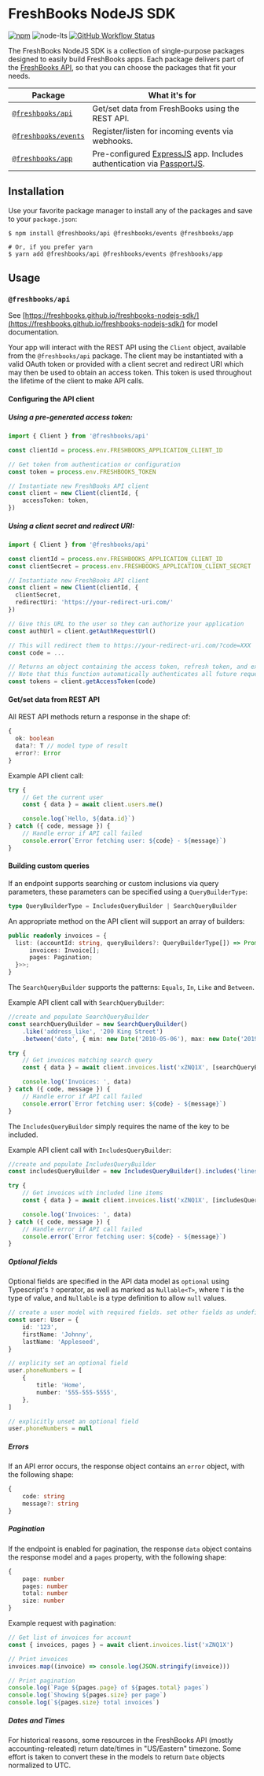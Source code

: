 # FreshBooks NodeJS SDK

[![npm](https://img.shields.io/npm/v/@freshbooks/api)](https://www.npmjs.com/package/@freshbooks/api)
![node-lts](https://img.shields.io/node/v-lts/@freshbooks/api)
[![GitHub Workflow Status](https://img.shields.io/github/workflow/status/freshbooks/freshbooks-nodejs-sdk/Run%20Tests)](https://github.com/freshbooks/freshbooks-nodejs-sdk/actions?query=workflow%3A%22Run+Tests%22)

The FreshBooks NodeJS SDK is a collection of single-purpose packages designed to easily build FreshBooks apps.
Each package delivers part of the [FreshBooks API](https://www.freshbooks.com/api), so that you can choose
the packages that fit your needs.

| Package                                                                  | What it's for                                                                                                                 |
| ------------------------------------------------------------------------ | ----------------------------------------------------------------------------------------------------------------------------- |
| [`@freshbooks/api`](https://www.npmjs.com/package/@freshbooks/api)       | Get/set data from FreshBooks using the REST API.                                                                              |
| [`@freshbooks/events`](https://www.npmjs.com/package/@freshbooks/events) | Register/listen for incoming events via webhooks.                                                                             |
| [`@freshbooks/app`](https://www.npmjs.com/package/@freshbooks/api)       | Pre-configured [ExpressJS](https://expressjs.com/) app. Includes authentication via [PassportJS](http://www.passportjs.org/). |

## Installation

Use your favorite package manager to install any of the packages and save to your `package.json`:

```shell
$ npm install @freshbooks/api @freshbooks/events @freshbooks/app

# Or, if you prefer yarn
$ yarn add @freshbooks/api @freshbooks/events @freshbooks/app
```

## Usage

### `@freshbooks/api`

See [https://freshbooks.github.io/freshbooks-nodejs-sdk/](https://freshbooks.github.io/freshbooks-nodejs-sdk/)
for model documentation.

Your app will interact with the REST API using the `Client` object, available from the `@freshbooks/api` package.
The client may be instantiated with a valid OAuth token or provided with a client secret and redirect URI which may then be used to obtain an access token. This token is used throughout the lifetime of the client to make API calls.

#### Configuring the API client

##### Using a pre-generated access token:

```typescript
import { Client } from '@freshbooks/api'

const clientId = process.env.FRESHBOOKS_APPLICATION_CLIENT_ID

// Get token from authentication or configuration
const token = process.env.FRESHBOOKS_TOKEN

// Instantiate new FreshBooks API client
const client = new Client(clientId, {
    accessToken: token,
})
```

##### Using a client secret and redirect URI:

```typescript
import { Client } from '@freshbooks/api'

const clientId = process.env.FRESHBOOKS_APPLICATION_CLIENT_ID
const clientSecret = process.env.FRESHBOOKS_APPLICATION_CLIENT_SECRET

// Instantiate new FreshBooks API client
const client = new Client(clientId, {
  clientSecret,
  redirectUri: 'https://your-redirect-uri.com/'
})

// Give this URL to the user so they can authorize your application
const authUrl = client.getAuthRequestUrl()

// This will redirect them to https://your-redirect-uri.com/?code=XXX
const code = ...

// Returns an object containing the access token, refresh token, and expiry date
// Note that this function automatically authenticates all future requests using this token; no need to do it manually
const tokens = client.getAccessToken(code)

```

#### Get/set data from REST API

All REST API methods return a response in the shape of:

```typescript
{
  ok: boolean
  data?: T // model type of result
  error?: Error
}
```

Example API client call:

```typescript
try {
    // Get the current user
    const { data } = await client.users.me()

    console.log(`Hello, ${data.id}`)
} catch ({ code, message }) {
    // Handle error if API call failed
    console.error(`Error fetching user: ${code} - ${message}`)
}
```

#### Building custom queries

If an endpoint supports searching or custom inclusions via query parameters, these parameters
can be specified using a `QueryBuilderType`:

```typescript
type QueryBuilderType = IncludesQueryBuilder | SearchQueryBuilder
```

An appropriate method on the API client will support an array of builders:

```typescript
public readonly invoices = {
  list: (accountId: string, queryBuilders?: QueryBuilderType[]) => Promise<Result<{
      invoices: Invoice[];
      pages: Pagination;
  }>>;
}
```

The `SearchQueryBuilder` supports the patterns: `Equals`, `In`, `Like` and `Between`.

Example API client call with `SearchQueryBuilder`:

```typescript
//create and populate SearchQueryBuilder
const searchQueryBuilder = new SearchQueryBuilder()
    .like('address_like', '200 King Street')
    .between('date', { min: new Date('2010-05-06'), max: new Date('2019-11-10') })

try {
    // Get invoices matching search query
    const { data } = await client.invoices.list('xZNQ1X', [searchQueryBuilder])

    console.log('Invoices: ', data)
} catch ({ code, message }) {
    // Handle error if API call failed
    console.error(`Error fetching user: ${code} - ${message}`)
}
```

The `IncludesQueryBuilder` simply requires the name of the key to be included.

Example API client call with `IncludesQueryBuilder`:

```typescript
//create and populate IncludesQueryBuilder
const includesQueryBuilder = new IncludesQueryBuilder().includes('lines')

try {
    // Get invoices with included line items
    const { data } = await client.invoices.list('xZNQ1X', [includesQueryBuilder])

    console.log('Invoices: ', data)
} catch ({ code, message }) {
    // Handle error if API call failed
    console.error(`Error fetching user: ${code} - ${message}`)
}
```

##### Optional fields

Optional fields are specified in the API data model as `optional` using Typescript's `?` operator, as well as
marked as `Nullable<T>`, where `T` is the type of value, and `Nullable` is a type definition to allow `null` values.

```typescript
// create a user model with required fields. set other fields as undefined
const user: User = {
    id: '123',
    firstName: 'Johnny',
    lastName: 'Appleseed',
}

// explicity set an optional field
user.phoneNumbers = [
    {
        title: 'Home',
        number: '555-555-5555',
    },
]

// explicitly unset an optional field
user.phoneNumbers = null
```

##### Errors

If an API error occurs, the response object contains an `error` object, with the following shape:

```typescript
{
    code: string
    message?: string
}
```

##### Pagination

If the endpoint is enabled for pagination, the response `data` object contains the response model and a `pages`
property, with the following shape:

```typescript
{
    page: number
    pages: number
    total: number
    size: number
}
```

Example request with pagination:

```typescript
// Get list of invoices for account
const { invoices, pages } = await client.invoices.list('xZNQ1X')

// Print invoices
invoices.map((invoice) => console.log(JSON.stringify(invoice)))

// Print pagination
console.log(`Page ${pages.page} of ${pages.total} pages`)
console.log(`Showing ${pages.size} per page`)
console.log(`${pages.size} total invoices`)
```

##### Dates and Times

For historical reasons, some resources in the FreshBooks API (mostly accounting-releated) return date/times in
"US/Eastern" timezone. Some effort is taken to convert these in the models to return `Date` objects normalized to UTC.
